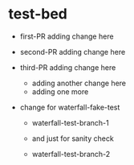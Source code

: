 # test-bed

- first-PR adding change here
- second-PR adding change here
- third-PR adding change here
  - adding another change here
  - adding one more

- change for waterfall-fake-test
  - waterfall-test-branch-1
  - and just for sanity check

  - waterfall-test-branch-2